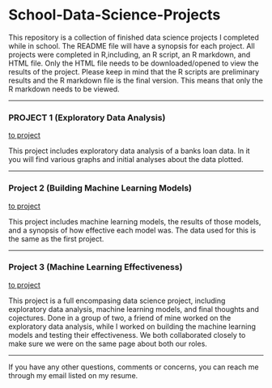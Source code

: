 # School-Data-Science-Projects
This repository is a collection of finished data science projects I completed while in school. The README file will have a synopsis for each project. All projects were completed in R,including, an R script, an R markdown, and HTML file. Only the HTML file needs to be downloaded/opened to view the results of the project. Please keep in mind that the R scripts are preliminary results and the R markdown file is the final version. This means that only the R markdown needs to be viewed.

---

### PROJECT 1 (Exploratory Data Analysis)
[to project](https://github.com/Thornberry19/School-Data-Science-Projects/tree/project_1 "Project 1")

This project includes exploratory data analysis of a banks loan data. In it you will find various graphs and initial analyses about the data plotted. 

---

### Project 2 (Building Machine Learning Models)
[to project](https://github.com/Thornberry19/School-Data-Science-Projects/tree/project_2 "Project 2")

This project includes machine learning models, the results of those models, and a synopsis of how effective each model was. The data used for this is the same as the first project. 

---

### Project 3 (Machine Learning Effectiveness)
[to project](https://github.com/Thornberry19/School-Data-Science-Projects/tree/project_3 "Project 3")

This project is a full encompasing data science project, including exploratory data analysis, machine learning models, and final thoughts and cojectures. Done in a group of two, a friend of mine worked on the exploratory data analysis, while I worked on building the machine learning models and testing their effectiveness. We both collaborated closely to make sure we were on the same page about both our roles.

---

If you have any other questions, comments or concerns, you can reach me through my email listed on my resume.
